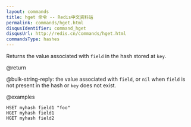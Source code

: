 ```yaml
---
layout: commands
title: hget 命令 -- Redis中文资料站
permalink: commands/hget.html
disqusIdentifier: command_hget
disqusUrl: http://redis.cn/commands/hget.html
commandsType: hashes
---
```


Returns the value associated with `field` in the hash stored at `key`.

@return

@bulk-string-reply: the value associated with `field`, or `nil` when `field` is not
present in the hash or `key` does not exist.

@examples

```cli
HSET myhash field1 "foo"
HGET myhash field1
HGET myhash field2
```
